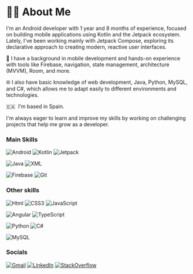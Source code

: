 👨‍💻 About Me
===============================
I'm an Android developer with 1 year and 8 months of experience, focused on building mobile applications using Kotlin and the Jetpack ecosystem. Lately, I've been working mainly with Jetpack Compose, exploring its declarative approach to creating modern, reactive user interfaces.

📱 I have a background in mobile development and hands-on experience with tools like Firebase, navigation, state management, architecture (MVVM), Room, and more.

🌐 I also have basic knowledge of web development, Java, Python, MySQL, and C#, which allows me to adapt easily to different environments and technologies.

🇪🇦  I'm based in Spain.

I'm always eager to learn and improve my skills by working on challenging projects that help me grow as a developer.

### Main Skills
![Android](https://img.shields.io/badge/Android-3DDC84?style=for-the-badge&logo=android&logoColor=white)
![Kotlin](https://img.shields.io/badge/Kotlin-7F52FF?style=for-the-badge&logo=kotlin&logoColor=white)
![Jetpack](https://img.shields.io/badge/Jetpack_Compose-4285F4?style=for-the-badge&logo=jetpackCompose&logoColor=white)

![Java](https://img.shields.io/badge/Java-ED8B00?style=for-the-badge&logo=openjdk&logoColor=white)
![XML](https://img.shields.io/badge/XML-005FAD?style=for-the-badge&logo=xml&logoColor=white)

![Firebase](https://img.shields.io/badge/Firebase-DD2C00?style=for-the-badge&logo=firebase&logoColor=white)
![Git](https://img.shields.io/badge/Git-F05032?style=for-the-badge&logo=git&logoColor=white)

### Other skills
![Html](https://img.shields.io/badge/Html-E34F26?style=for-the-badge&logo=html5&logoColor=white)
![CSS3](https://img.shields.io/badge/CSS3-1572B6?style=for-the-badge&logo=css3&logoColor=white)
![JavaScript](https://img.shields.io/badge/JavaScript-F7DF1E?style=for-the-badge&logo=javascript&logoColor=black)

![Angular](https://img.shields.io/badge/Angular-DD0031?style=for-the-badge&logo=angular&logoColor=white)
![TypeScript](https://img.shields.io/badge/TypeScript-3178C6?style=for-the-badge&logo=typescript&logoColor=white)

![Python](https://img.shields.io/badge/Python-3670A0?style=for-the-badge&logo=python&logoColor=ffdd54)
![C#](https://img.shields.io/badge/C%23-239120?style=for-the-badge&logo=sharp&logoColor=white)

![MySQL](https://img.shields.io/badge/MySQL-4479A1?style=for-the-badge&logo=mysql&logoColor=white)
                    
### Socials
[![Gmail](https://img.shields.io/badge/Gmail-EA4335?style=for-the-badge&logo=gmail&logoColor=white)](mailto:ivancabrerizo@gmail.com)
[![LinkedIn](https://img.shields.io/badge/LinkedIn-0e76a8?style=for-the-badge)](https://www.linkedin.com/in/ivan-cabrerizo/)
[![StackOverflow](https://img.shields.io/badge/StackOverflow-F58025?style=for-the-badge&logo=stackoverflow&logoColor=white)](www.stackoverflow.com/users/17240257/rexox)
